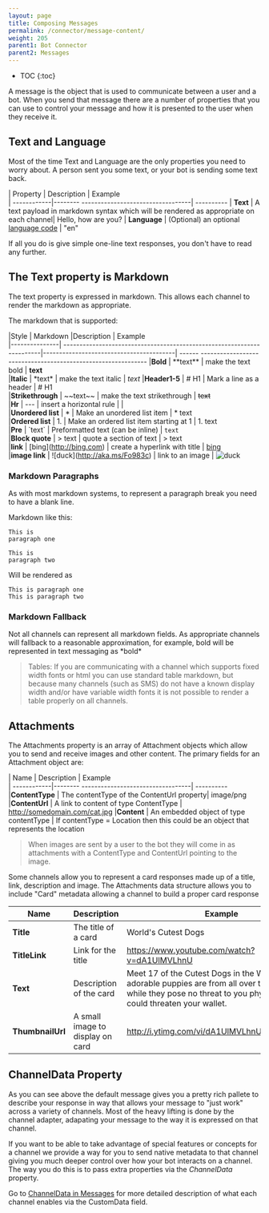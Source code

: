 ```yaml
---
layout: page
title: Composing Messages
permalink: /connector/message-content/
weight: 205
parent1: Bot Connector
parent2: Messages
---
```


* TOC
{:toc}

A message is the object that is used to communicate between a user and a bot.  When you send that message
there are a number of properties that you can use to control your message and how it is presented to the
user when they receive it.

## Text and Language 
Most of the time Text and Language are the only properties you need to worry about.  A person sent you some text, or your bot is sending some text back.

| Property    | Description                               | Example   
| ------------|-------- ----------------------------------| ----------
| **Text**  | A text payload in markdown syntax which will be rendered as appropriate on each channel| Hello, how are you?
| **Language** | (Optional) an optional [language code](https://msdn.microsoft.com/en-us/library/hh456380.aspx) | "en"

If all you do is give simple one-line text responses, you don't have to read any further.

## The Text property is **Markdown**
The text property is expressed in markdown. This allows each channel to render the markdown as appropriate.

The markdown that is supported:

|Style          | Markdown                                                               |Description                              | Example                                                             
|---------------| -----------------------------------------------------------------------|-----------------------------------------| ------ -------------------------------------------------------------
|**Bold**           | \*\*text\*\*                                                           | make the text bold                      | **text**                                                            
|**Italic**         | \*text\*                                                               | make the text italic                    | *text*
|**Header1-5**      | # H1                                                                   | Mark a line as a header                 | # H1                                                       
|**Strikethrough**  | \~\~text\~\~                                                           | make the text strikethrough             | ~~text~~                                                            
|**Hr**             | \-\-\-                                                                 | insert a horizontal rule                |                                                                    |   
|**Unordered list** | \*                                                                     | Make an unordered list item             | * text                                             
|**Ordered list**   | 1.                                                                     | Make an ordered list item starting at 1 | 1. text                                                          
|**Pre**            | \`text\`                                                               | Preformatted text (can be inline)                 | `text`                                                              
|**Block quote**    | \> text                                                                | quote a section of text                 | > text                                                              
|**link**           | \[bing](http://bing.com)                                               | create a hyperlink with title           | [bing](http://bing.com)                                             
|**image link**     | \![duck]\(http://aka.ms/Fo983c) | link to an image                     | ![duck](http://aka.ms/Fo983c)

### Markdown Paragraphs
As with most markdown systems, to represent a paragraph break you need to have a blank line.

Markdown like this:

    This is
    paragraph one

    This is 
    paragraph two
    
Will be rendered as

    This is paragraph one
    This is paragraph two
   
### Markdown Fallback

Not all channels can represent all markdown fields.  As appropriate channels will fallback to a reasonable approximation, for 
example, bold will be represented in text messaging as \*bold\* 

> Tables: If you are communicating with a channel which supports fixed width fonts or html you can use standard table 
> markdown, but because many channels (such as SMS) do not have a known display width and/or have variable width fonts it 
> is not possible to render a table properly on all channels.      

## Attachments
The Attachments property is an array of Attachment objects which allow you to send and receive images and other content.
The primary fields for an Attachment object are:

| Name        | Description                               | Example   
| ------------|-------- ----------------------------------| ----------
|**ContentType** | The contentType of the ContentUrl property| image/png
|**ContentUrl**  | A link to content of type ContentType     | http://somedomain.com/cat.jpg 
|**Content**     | An embedded object of type contentType    | If contentType = Location then this could be an object that represents the location

> When images are sent by a user to the bot they will come in as attachments with a ContentType and ContentUrl pointing to the image.  

Some channels allow you to represent a card responses made up of a title, link, description and image. The
Attachments data structure allows you to include "Card" metadata allowing a channel to build a proper card response

| Name         | Description                               | Example                                                                                                                                                                      
| ------------ |-------------------------------------------| -----------------------------------------------------------------------------------------------------------------------------------------------------------------------------
|**Title**        | The title of a card                       | World's Cutest Dogs                                                                                                                                                          
| **TitleLink**    | Link for the title                        | https://www.youtube.com/watch?v=dA1UlMVLhnU                                                                                                                                  
| **Text**         |Description of the card                    | Meet 17 of the Cutest Dogs in the World. These adorable puppies are from all over the world and while they pose no threat to you physically, they could threaten your wallet.
| **ThumbnailUrl** | A small image to display on card          | http://i.ytimg.com/vi/dA1UlMVLhnU/mqdefault.jpg                                                                                                                              

## ChannelData Property
As you can see above the default message gives you a pretty rich pallete to describe your response in way that allows your message to "just work" across
a variety of channels.  Most of the heavy lifting is done by the channel adapter, adapating your message to the way it is expressed on that channel.

If you want to be able to take advantage of special features or concepts for a channel we provide a way for you to send native 
metadata to that channel giving you much deeper control over how your bot interacts on a channel.  The way you do this is to pass 
extra properties via the *ChannelData* property. 

Go to [ChannelData in Messages](/connector/custom-channeldata) for more detailed description of what each channel enables via the CustomData field.

